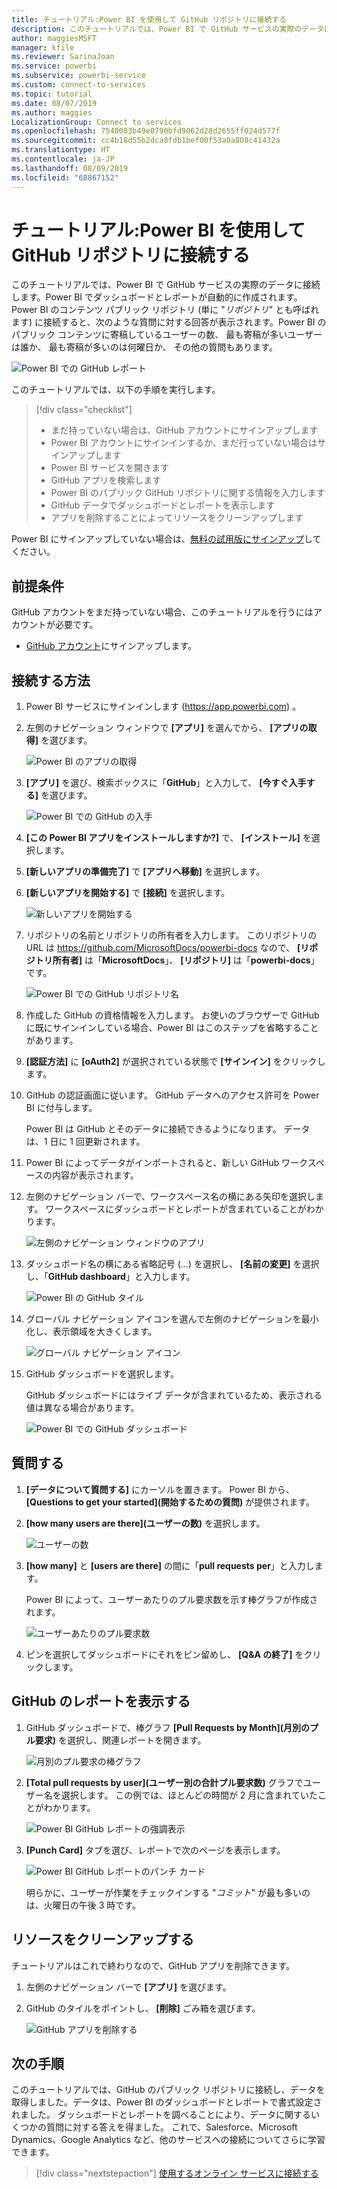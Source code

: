 ```yaml
---
title: チュートリアル:Power BI を使用して GitHub リポジトリに接続する
description: このチュートリアルでは、Power BI で GitHub サービスの実際のデータに接続します。Power BI でダッシュボードとレポートが自動的に作成されます。
author: maggiesMSFT
manager: kfile
ms.reviewer: SarinaJoan
ms.service: powerbi
ms.subservice: powerbi-service
ms.custom: connect-to-services
ms.topic: tutorial
ms.date: 08/07/2019
ms.author: maggies
LocalizationGroup: Connect to services
ms.openlocfilehash: 7540083b49e0790bfd9062d28d2655ff024d577f
ms.sourcegitcommit: cc4b18d55b2dca8fdb1bef00f53a0a808c41432a
ms.translationtype: HT
ms.contentlocale: ja-JP
ms.lasthandoff: 08/09/2019
ms.locfileid: "68867152"
---
```

# <a name="tutorial-connect-to-a-github-repo-with-power-bi"></a>チュートリアル:Power BI を使用して GitHub リポジトリに接続する
このチュートリアルでは、Power BI で GitHub サービスの実際のデータに接続します。Power BI でダッシュボードとレポートが自動的に作成されます。 Power BI のコンテンツ パブリック リポジトリ (単に "*リポジトリ*" とも呼ばれます) に接続すると、次のような質問に対する回答が表示されます。Power BI のパブリック コンテンツに寄稿しているユーザーの数、 最も寄稿が多いユーザーは誰か、 最も寄稿が多いのは何曜日か、 その他の質問もあります。 

![Power BI での GitHub レポート](media/service-tutorial-connect-to-github/power-bi-github-app-tutorial-punch-card.png)

このチュートリアルでは、以下の手順を実行します。

> [!div class="checklist"]
> * まだ持っていない場合は、GitHub アカウントにサインアップします 
> * Power BI アカウントにサインインするか、まだ行っていない場合はサインアップします
> * Power BI サービスを開きます
> * GitHub アプリを検索します
> * Power BI のパブリック GitHub リポジトリに関する情報を入力します
> * GitHub データでダッシュボードとレポートを表示します
> * アプリを削除することによってリソースをクリーンアップします

Power BI にサインアップしていない場合は、[無料の試用版にサインアップ](https://app.powerbi.com/signupredirect?pbi_source=web)してください。

## <a name="prerequisites"></a>前提条件

GitHub アカウントをまだ持っていない場合、このチュートリアルを行うにはアカウントが必要です。 

- [GitHub アカウント](https://docs.microsoft.com/contribute/get-started-setup-github)にサインアップします。


## <a name="how-to-connect"></a>接続する方法
1. Power BI サービスにサインインします (https://app.powerbi.com) 。 
2. 左側のナビゲーション ウィンドウで **[アプリ]** を選んでから、 **[アプリの取得]** を選びます。
   
   ![Power BI のアプリの取得](media/service-tutorial-connect-to-github/power-bi-github-app-tutorial.png) 

3. **[アプリ]** を選び、検索ボックスに「**GitHub**」と入力して、 **[今すぐ入手する]** を選びます。
   
   ![Power BI での GitHub の入手](media/service-tutorial-connect-to-github/power-bi-github-app-tutorial-app-source.png) 

4. **[この Power BI アプリをインストールしますか?]** で、 **[インストール]** を選択します。
5. **[新しいアプリの準備完了]** で **[アプリへ移動]** を選択します。
6. **[新しいアプリを開始する]** で **[接続]** を選択します。

    ![新しいアプリを開始する](media/service-tutorial-connect-to-github/power-bi-new-app-connect-get-started.png)

7. リポジトリの名前とリポジトリの所有者を入力します。 このリポジトリの URL は https://github.com/MicrosoftDocs/powerbi-docs なので、 **[リポジトリ所有者]** は「**MicrosoftDocs**」、 **[リポジトリ]** は「**powerbi-docs**」です。 
   
    ![Power BI での GitHub リポジトリ名](media/service-tutorial-connect-to-github/power-bi-github-app-tutorial-connect.png)

5. 作成した GitHub の資格情報を入力します。 お使いのブラウザーで GitHub に既にサインインしている場合、Power BI はこのステップを省略することがあります。 

6. **[認証方法]** に **[oAuth2]** が選択されている状態で **[サインイン]** をクリックします。

7. GitHub の認証画面に従います。 GitHub データへのアクセス許可を Power BI に付与します。
   
   Power BI は GitHub とそのデータに接続できるようになります。  データは、1 日に 1 回更新されます。

8. Power BI によってデータがインポートされると、新しい GitHub ワークスペースの内容が表示されます。 
9. 左側のナビゲーション バーで、ワークスペース名の横にある矢印を選択します。 ワークスペースにダッシュボードとレポートが含まれていることがわかります。 

    ![左側のナビゲーション ウィンドウのアプリ](media/service-tutorial-connect-to-github/power-bi-github-app-tutorial-left-nav-expanded.png)

10. ダッシュボード名の横にある省略記号 (…) を選択し、 **[名前の変更]** を選択し、「**GitHub dashboard**」と入力します。
 
    ![Power BI の GitHub タイル](media/service-tutorial-connect-to-github/power-bi-github-app-tutorial-left-nav.png) 

8. グローバル ナビゲーション アイコンを選んで左側のナビゲーションを最小化し、表示領域を大きくします。

    ![グローバル ナビゲーション アイコン](media/service-tutorial-connect-to-github/power-bi-global-navigation-icon.png)

10. GitHub ダッシュボードを選択します。
    
    GitHub ダッシュボードにはライブ データが含まれているため、表示される値は異なる場合があります。

    ![Power BI での GitHub ダッシュボード](media/service-tutorial-connect-to-github/power-bi-github-app-tutorial-new-dashboard.png)

    

## <a name="ask-a-question"></a>質問する

1. **[データについて質問する]** にカーソルを置きます。 Power BI から、 **[Questions to get your started]\(開始するための質問\)** が提供されます。 

1. **[how many users are there]\(ユーザーの数\)** を選択します。
 
    ![ユーザーの数](media/service-tutorial-connect-to-github/power-bi-github-app-tutorial-qna-how-many-users.png)

13. **[how many]** と **[users are there]** の間に「**pull requests per**」と入力します。 

     Power BI によって、ユーザーあたりのプル要求数を示す棒グラフが作成されます。

    ![ユーザーあたりのプル要求数](media/service-tutorial-connect-to-github/power-bi-github-app-tutorial-qna-how-many-prs.png)


13. ピンを選択してダッシュボードにそれをピン留めし、 **[Q&A の終了]** をクリックします。

## <a name="view-the-github-report"></a>GitHub のレポートを表示する 

1. GitHub ダッシュボードで、棒グラフ **[Pull Requests by Month]\(月別のプル要求\)** を選択し、関連レポートを開きます。

    ![月別のプル要求の棒グラフ](media/service-tutorial-connect-to-github/power-bi-github-app-tutorial-column-chart.png)

2. **[Total pull requests by user]\(ユーザー別の合計プル要求数\)** グラフでユーザー名を選択します。 この例では、ほとんどの時間が 2 月に含まれていたことがわかります。

    ![Power BI GitHub レポートの強調表示](media/service-tutorial-connect-to-github/power-bi-github-app-tutorial-cross-filter-total-prs.png)

3. **[Punch Card]** タブを選び、レポートで次のページを表示します。 
 
    ![Power BI GitHub レポートのパンチ カード](media/service-tutorial-connect-to-github/power-bi-github-app-tutorial-tues-3pm.png)

    明らかに、ユーザーが作業をチェックインする "*コミット*" が最も多いのは、火曜日の午後 3 時です。

## <a name="clean-up-resources"></a>リソースをクリーンアップする

チュートリアルはこれで終わりなので、GitHub アプリを削除できます。 

1. 左側のナビゲーション バーで **[アプリ]** を選びます。
2. GitHub のタイルをポイントし、 **[削除]** ごみ箱を選びます。

    ![GitHub アプリを削除する](media/service-tutorial-connect-to-github/power-bi-github-app-tutorial-delete.png)

## <a name="next-steps"></a>次の手順

このチュートリアルでは、GitHub のパブリック リポジトリに接続し、データを取得しました。データは、Power BI のダッシュボードとレポートで書式設定されました。 ダッシュボードとレポートを調べることにより、データに関するいくつかの質問に対する答えを得ました。 これで、Salesforce、Microsoft Dynamics、Google Analytics など、他のサービスへの接続についてさらに学習できます。 
 
> [!div class="nextstepaction"]
> [使用するオンライン サービスに接続する](service-connect-to-services.md)


